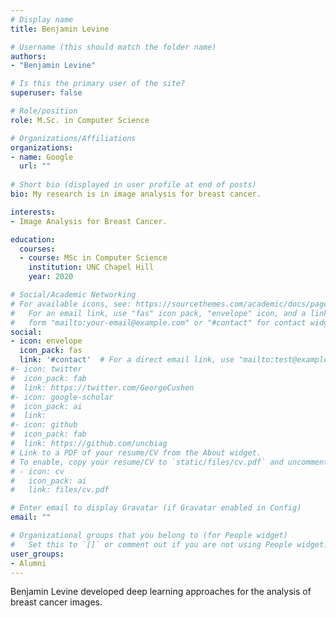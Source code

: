 ```yaml
---
# Display name
title: Benjamin Levine

# Username (this should match the folder name)
authors:
- "Benjamin Levine"

# Is this the primary user of the site?
superuser: false

# Role/position
role: M.Sc. in Computer Science

# Organizations/Affiliations
organizations:
- name: Google
  url: ""
  
# Short bio (displayed in user profile at end of posts)
bio: My research is in image analysis for breast cancer.

interests:
- Image Analysis for Breast Cancer.

education:
  courses:
  - course: MSc in Computer Science
    institution: UNC Chapel Hill
    year: 2020

# Social/Academic Networking
# For available icons, see: https://sourcethemes.com/academic/docs/page-builder/#icons
#   For an email link, use "fas" icon pack, "envelope" icon, and a link in the
#   form "mailto:your-email@example.com" or "#contact" for contact widget.
social:
- icon: envelope
  icon_pack: fas
  link: '#contact'  # For a direct email link, use "mailto:test@example.org".
#- icon: twitter
#  icon_pack: fab
#  link: https://twitter.com/GeorgeCushen
#- icon: google-scholar
#  icon_pack: ai
#  link: 
#- icon: github
#  icon_pack: fab
#  link: https://github.com/uncbiag
# Link to a PDF of your resume/CV from the About widget.
# To enable, copy your resume/CV to `static/files/cv.pdf` and uncomment the lines below.
# - icon: cv
#   icon_pack: ai
#   link: files/cv.pdf

# Enter email to display Gravatar (if Gravatar enabled in Config)
email: ""

# Organizational groups that you belong to (for People widget)
#   Set this to `[]` or comment out if you are not using People widget.
user_groups:
- Alumni
---
```


Benjamin Levine developed deep learning approaches for the analysis of breast cancer images.
